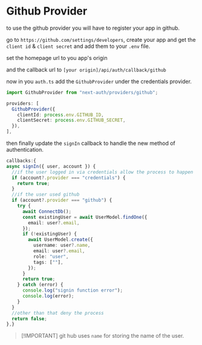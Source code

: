 <!-- @format -->

# Github Provider

to use the github provider you will have to register your app in github.

go to `https://github.com/settings/developers`, create your app and get the `client id` & `client secret` and add them to your `.env` file.

set the homepage url to you app's origin

and the callback url to `[your origin]/api/auth/callback/github`

now in you `auth.ts` add the `GithubProvider` under the credentials provider.

```typescript
import GithubProvider from "next-auth/providers/github";
```

```typescript
providers: [
  GithubProvider({
    clientId: process.env.GITHUB_ID,
    clientSecret: process.env.GITHUB_SECRET,
  }),
],
```

then finally update the `signIn` callback to handle the new method of authentication.

```typescript
callbacks:{
async signIn({ user, account }) {
  //if the user logged in via credentials allow the process to happen
  if (account?.provider === "credentials") {
    return true;
  }
  //if the user used github
  if (account?.provider === "github") {
    try {
      await ConnectDb();
      const existingUser = await UserModel.findOne({
        email: user?.email,
      });
      if (!existingUser) {
        await UserModel.create({
          username: user?.name,
          email: user?.email,
          role: "user",
          tags: [""],
        });
      }
      return true;
    } catch (error) {
      console.log("signin function error");
      console.log(error);
    }
  }
  //other than that deny the process
  return false;
},}
```

> [!IMPORTANT] git hub uses `name` for storing the name of the user.
